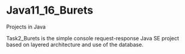 # Java11_16_Burets
Projects in Java

Task2_Burets is the simple console request-response Java SE project based on layered architecture and use of the database.
